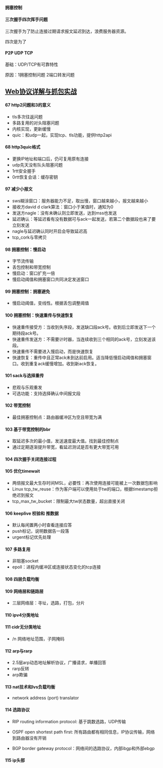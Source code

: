 #### 拥塞控制

#### 三次握手四次挥手问题

三次握手为了防止连接过期请求报文延迟到达，浪费服务器资源。

四次是为了

#### P2P UDP TCP

基础：UDP/TCP有可靠特性

原因：1拥塞控制问题 2端口转发问题

## [Web协议详解与抓包实战](https://time.geekbang.org/course/intro/175)

#### 67 http2问题和3的意义

* tls多次往返问题
* 多路复用的对头阻塞问题
* 内核实现，更新缓慢
* quic：和udp一起，实现tcp、tls功能，提供http2api

#### 68 http3quic格式

* 更换IP地址和端口后，仍可复用原有连接
* udp先天没有队头阻塞问题
* 1rtt安全握手
* 0rtt恢复会话：缓存密钥

#### 97 减少小报文

* sws糊涂窗口：服务器能力不足，取出慢，窗口越来越小，报文越来越小
* 接收方david d clark算法：窗口小于某值时，通知为0
* 发送方nagle：没有未确认则立即发送，达到mss也发送
* 延迟确认：等延迟看有没有数据可与ack一起发送，若第二个数据段也来了要立刻发送
* nagle与延迟确认同时开启会导致延迟高
* tcp_cork与零拷贝

#### 98 拥塞控制：慢启动

* 字节流传输
* 丢包控制和带宽控制
* 慢启动：窗口扩充一倍
* 慢启动阈值和拥塞窗口共同决定发送窗口

#### 99 拥塞控制：拥塞避免

* 慢启动阈值，变线性。根据丢包调整阈值

#### 100 拥塞控制：快速重传与快速恢复

* 快速重传接受方：当收到失序段，发送缺口段ack号。收到后立即发送下一个期待段ack号。
* 快速重传发送方：不需要计时器，当连续收到三个相同的ack号，立刻发送该段。
* 快速重传不需要进入慢启动，而是快速恢复
* 快速恢复：重传中且正常ack未到达前启用。适当降低慢启动阈值和拥塞窗口。收到重复ack缓慢增加。收到新ack恢复。

#### 101 sack与选择重传

* 悲观与乐观重发
* 可选功能：支持选择确认中间报文段

#### 102 带宽控制

* 最佳拥塞控制点：路由器缓冲区为空且带宽为满

#### 103 基于带宽控制的bbr

* 取延迟多次的最小值，发送速度最大值。找到最佳控制点
* 通过定期逐渐提升带宽，看延迟测试是否有更大带宽可用

#### 104 四次握手关闭连接过程

#### 105 优化timewait

* 两倍报文最大生存时间MSL，必要性：再次使用连接可能被上一次数据包影响
* Linux tcp_tw_reuse：作为客户端可以使用处于tw的端口，根据timestamp拒绝迟到报文
* tcp_max_tw_bucket：限制最大tw状态数量，超出直接关闭

#### 106 keeplive 校验和 推数据

* 默认每闲置两小时查看连接应答
* push标记，说明数据告一段落
* urgent标记优先处理

#### 107 多路复用

* 非阻塞socket
* epoll：进程内缓冲区或连接状态变化的tcp连接

#### 108 四层负载均衡

#### 109 网络层和链路层

* 三层网络层：寻址，选路，打包，分片

#### 110 ipv4分类地址

#### 111 cidr无分类地址

* /n 网络地址范围，子网掩码

#### 112 arp与rarp

* 2.5层arp动态地址解析协议，广播请求，单播回答
* rarp反转
* arp欺骗

#### 113 nat技术和lvs负载均衡

* network address (port) translator

#### 114 选路协议

* RIP routing information protocol: 基于跳数选路，UDP传输
* OSPF open shortest path first: 所有路由都有相同信息，IP协议传输，网络到路由器没有开销

* BGP border gateway protocol：网络间的选路协议，内部ibgp和外部ebgp

#### 115 ip头部

